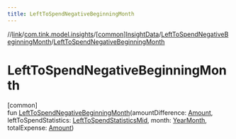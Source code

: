 ```yaml
---
title: LeftToSpendNegativeBeginningMonth
---
```

//[link](../../../../index.html)/[com.tink.model.insights](../../index.html)/[[common]InsightData](../index.html)/[LeftToSpendNegativeBeginningMonth](index.html)/[LeftToSpendNegativeBeginningMonth](-left-to-spend-negative-beginning-month.html)



# LeftToSpendNegativeBeginningMonth



[common]\
fun [LeftToSpendNegativeBeginningMonth](-left-to-spend-negative-beginning-month.html)(amountDifference: [Amount](../../../com.tink.model.misc/[common]-amount/index.html), leftToSpendStatistics: [LeftToSpendStatisticsMid](../../../com.tink.model.leftToSpend/[common]-left-to-spend-statistics-mid/index.html), month: [YearMonth](../../../com.tink.model.time/[common]-year-month/index.html), totalExpense: [Amount](../../../com.tink.model.misc/[common]-amount/index.html))




